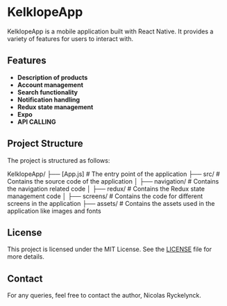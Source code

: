 # KelklopeApp

KelklopeApp is a mobile application built with React Native. It provides a variety of features for users to interact with.

## Features

- **Description of products**
- **Account management**
- **Search functionality**
- **Notification handling**
- **Redux state management**
- **Expo**
- **API CALLING**

## Project Structure

The project is structured as follows:

KelklopeApp/
├── [App.js] # The entry point of the application
├── src/ # Contains the source code of the application
│ ├── navigation/ # Contains the navigation related code
│ ├── redux/ # Contains the Redux state management code
│ ├── screens/ # Contains the code for different screens in the application
├── assets/ # Contains the assets used in the application like images and fonts

## License

This project is licensed under the MIT License. See the [LICENSE](./LICENSE) file for more details.

## Contact

For any queries, feel free to contact the author, Nicolas Ryckelynck.
